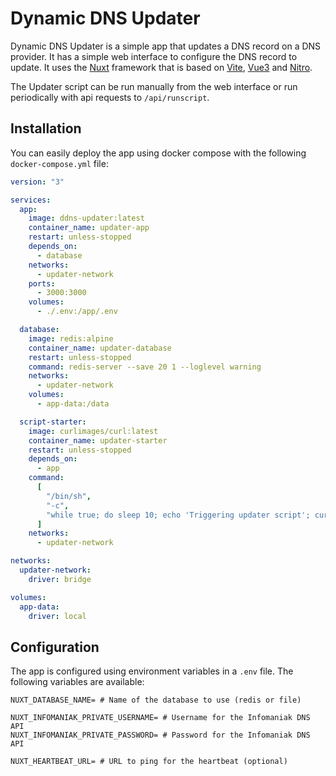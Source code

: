 # Dynamic DNS Updater 

Dynamic DNS Updater is a simple app that updates a DNS record on a DNS provider. It has a simple web interface to configure the DNS record to update. It uses the [Nuxt](https://nuxt.com/) framework that is based on [Vite](https://vitejs.dev/), [Vue3](https://vuejs.org/) and [Nitro](https://nitro.unjs.io/).

The Updater script can be run manually from the web interface or run periodically with api requests to `/api/runscript`.

## Installation
You can easily deploy the app using docker compose with the following `docker-compose.yml` file:
```yaml
version: "3"

services:
  app:
    image: ddns-updater:latest
    container_name: updater-app
    restart: unless-stopped
    depends_on:
      - database
    networks:
      - updater-network
    ports:
      - 3000:3000
    volumes:
      - ./.env:/app/.env

  database:
    image: redis:alpine
    container_name: updater-database
    restart: unless-stopped
    command: redis-server --save 20 1 --loglevel warning
    networks:
      - updater-network
    volumes:
      - app-data:/data

  script-starter:
    image: curlimages/curl:latest
    container_name: updater-starter
    restart: unless-stopped
    depends_on:
      - app
    command:
      [
        "/bin/sh",
        "-c",
        "while true; do sleep 10; echo 'Triggering updater script'; curl 'http://app:3000/api/runscript' -s -H 'Accept: application/json'; sleep 3600; done"
      ]
    networks:
      - updater-network

networks:
  updater-network:
    driver: bridge

volumes:
  app-data:
    driver: local        
```
## Configuration
The app is configured using environment variables in a `.env` file. The following variables are available:
```dotenv
NUXT_DATABASE_NAME= # Name of the database to use (redis or file)

NUXT_INFOMANIAK_PRIVATE_USERNAME= # Username for the Infomaniak DNS API
NUXT_INFOMANIAK_PRIVATE_PASSWORD= # Password for the Infomaniak DNS API

NUXT_HEARTBEAT_URL= # URL to ping for the heartbeat (optional)
```
